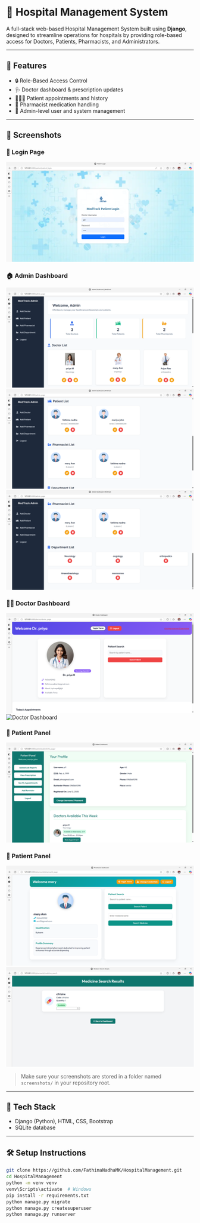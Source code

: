 # 🏥 Hospital Management System

A full-stack web-based Hospital Management System built using **Django**, designed to streamline operations for hospitals by providing role-based access for Doctors, Patients, Pharmacists, and Administrators.

---

## 🚀 Features

- 🔒 Role-Based Access Control
- 🩺 Doctor dashboard & prescription updates
- 🧑‍🤝‍🧑 Patient appointments and history
- 💊 Pharmacist medication handling
- 📂 Admin-level user and system management

---

## 📸 Screenshots

### 🔐 Login Page
![Login Page](screenshots/patientlogin.png)

### 🏠 Admin Dashboard
![Admin Dashboard](screenshots/admin-page.png)
![Admin Dashboard](screenshots/admin-page2.png)
![Admin Dashboard](screenshots/admin-page3.png)

### 👩‍⚕️ Doctor Dashboard
![Doctor Dashboard](screenshots/doctor-page.png)
![Doctor Dashboard](screenshots/prescription.png)

### 🧑 Patient Panel
![Patient Panel](screenshots/patient-page.png)

### 🧑 Patient Panel
![Pharmacist Panel](screenshots/pharmacist-page.png)
![Pharmacist Panel](screenshots/medicine-search.png)

> Make sure your screenshots are stored in a folder named `screenshots/` in your repository root.

---

## 🧱 Tech Stack

- Django (Python), HTML, CSS, Bootstrap
- SQLite database

---

## 🛠️ Setup Instructions

```bash
git clone https://github.com/FathimaNadhaMK/HospitalManagement.git
cd HospitalManagement
python -m venv venv
venv\Scripts\activate  # Windows
pip install -r requirements.txt
python manage.py migrate
python manage.py createsuperuser
python manage.py runserver
